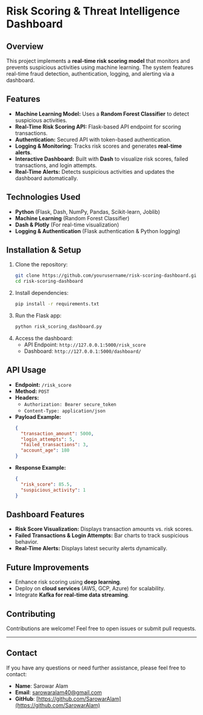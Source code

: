 # Risk Scoring & Threat Intelligence Dashboard

## Overview
This project implements a **real-time risk scoring model** that monitors and prevents suspicious activities using machine learning. The system features real-time fraud detection, authentication, logging, and alerting via a dashboard.

## Features
- **Machine Learning Model:** Uses a **Random Forest Classifier** to detect suspicious activities.
- **Real-Time Risk Scoring API:** Flask-based API endpoint for scoring transactions.
- **Authentication:** Secured API with token-based authentication.
- **Logging & Monitoring:** Tracks risk scores and generates **real-time alerts**.
- **Interactive Dashboard:** Built with **Dash** to visualize risk scores, failed transactions, and login attempts.
- **Real-Time Alerts:** Detects suspicious activities and updates the dashboard automatically.

## Technologies Used
- **Python** (Flask, Dash, NumPy, Pandas, Scikit-learn, Joblib)
- **Machine Learning** (Random Forest Classifier)
- **Dash & Plotly** (For real-time visualization)
- **Logging & Authentication** (Flask authentication & Python logging)

## Installation & Setup
1. Clone the repository:
   ```bash
   git clone https://github.com/yourusername/risk-scoring-dashboard.git
   cd risk-scoring-dashboard
   ```
2. Install dependencies:
   ```bash
   pip install -r requirements.txt
   ```
3. Run the Flask app:
   ```bash
   python risk_scoring_dashboard.py
   ```
4. Access the dashboard:
   - API Endpoint: `http://127.0.0.1:5000/risk_score`
   - Dashboard: `http://127.0.0.1:5000/dashboard/`

## API Usage
- **Endpoint:** `/risk_score`
- **Method:** `POST`
- **Headers:**
  - `Authorization: Bearer secure_token`
  - `Content-Type: application/json`
- **Payload Example:**
  ```json
  {
    "transaction_amount": 5000,
    "login_attempts": 5,
    "failed_transactions": 3,
    "account_age": 180
  }
  ```
- **Response Example:**
  ```json
  {
    "risk_score": 85.5,
    "suspicious_activity": 1
  }
  ```

## Dashboard Features
- **Risk Score Visualization:** Displays transaction amounts vs. risk scores.
- **Failed Transactions & Login Attempts:** Bar charts to track suspicious behavior.
- **Real-Time Alerts:** Displays latest security alerts dynamically.

## Future Improvements
- Enhance risk scoring using **deep learning**.
- Deploy on **cloud services** (AWS, GCP, Azure) for scalability.
- Integrate **Kafka for real-time data streaming**.

## Contributing
Contributions are welcome! Feel free to open issues or submit pull requests.

---

## Contact
If you have any questions or need further assistance, please feel free to contact:

- **Name**: Sarowar Alam
- **Email**: sarowaralam40@gmail.com
- **GitHub**: [https://github.com/SarowarAlam](https://github.com/SarowarAlam)



